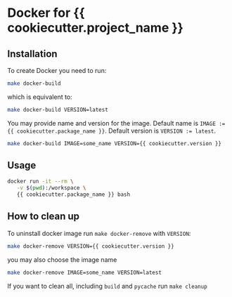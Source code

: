 # Docker for {{ cookiecutter.project_name }}

## Installation

To create Docker you need to run:

```bash
make docker-build
```

which is equivalent to:

```bash
make docker-build VERSION=latest
```

You may provide name and version for the image.
Default name is `IMAGE := {{ cookiecutter.package_name }}`.
Default version is `VERSION := latest`.

```bash
make docker-build IMAGE=some_name VERSION={{ cookiecutter.version }}
```

## Usage

```bash
docker run -it --rm \
   -v $(pwd):/workspace \
   {{ cookiecutter.package_name }} bash
```

## How to clean up

To uninstall docker image run `make docker-remove` with `VERSION`:

```bash
make docker-remove VERSION={{ cookiecutter.version }}
```

you may also choose the image name

```bash
make docker-remove IMAGE=some_name VERSION=latest
```

If you want to clean all, including `build` and `pycache` run `make cleanup`
